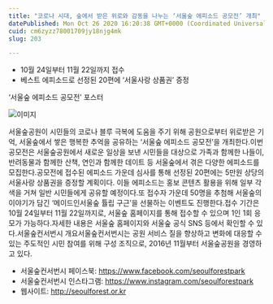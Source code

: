 ```yaml
---
title: "코로나 시대, 숲에서 받은 위로와 감동을 나누는 ‘서울숲 에피소드 공모전’ 개최"
datePublished: Mon Oct 26 2020 16:20:38 GMT+0000 (Coordinated Universal Time)
cuid: cm6zyzz78001709jy18njg4mk
slug: 203

---
```



- 10월 24일부터 11월 22일까지 접수
- 베스트 에피소드로 선정된 20편에 ‘서울사랑 상품권’ 증정

‘서울숲 에피소드 공모전’ 포스터

![이미지](https://cdn.hashnode.com/res/hashnode/image/upload/v1739247403843/ec46fd70-e237-4079-93e0-cc6f40de96ea.jpeg)

서울숲공원이 시민들의 코로나 블루 극복에 도움을 주기 위해 공원으로부터 위로받은 기억, 서울숲에서 쌓은 행복한 추억을 공유하는 ‘서울숲 에피소드 공모전’을 개최한다.이번 공모전은 서울숲공원에서 새로운 일상을 보낸 시민들을 대상으로 가족과 함께한 나들이, 반려동물과 함께한 산책, 연인과 함께한 데이트 등 서울숲에서 겪은 다양한 에피소드를 모집한다.공모전에 접수된 에피소드 가운데 심사를 통해 선정된 20편에는 5만원 상당의 서울사랑 상품권을 증정할 계획이다. 이들 에피소드는 홍보 콘텐츠 활용을 위해 일부 각색을 거쳐 일반 시민들에게 공유할 예정이다.또 접수자 가운데 50명을 추첨해 서울숲의 이야기가 담긴 ‘메이드인서울숲 튤립 구근’을 선물하는 이벤트도 진행한다.접수 기간은 10월 24일부터 11월 22일까지로, 서울숲 홈페이지를 통해 접수할 수 있으며 1인 1회 응모가 가능하다.자세한 내용은 서울숲 홈페이지와 서울숲 공식 SNS 등에서 확인할 수 있다.서울숲컨서번시 개요서울숲컨서번시는 공원 서비스 질을 향상하고 변화에 대응할 수 있는 주도적인 시민 참여를 위해 구성 조직으로, 2016년 11월부터 서울숲공원을 경영하고 있다.

- 서울숲컨서번시 페이스북: https://www.facebook.com/seoulforestpark
- 서울숲컨서번시 인스타그램: https://www.instagram.com/seoulforestpark
- 웹사이트: http://seoulforest.or.kr